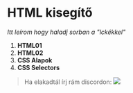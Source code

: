 # HTML kisegítő
*Itt leírom hogy haladj sorban a "lckékkel"*

1. **HTML01**
2. **HTML02**
3. **CSS Alapok**
4. **CSS Selectors**

> Ha elakadtál írj rám discordon: ![](https://dcbadge.vercel.app/api/shield/831508744541831200)
